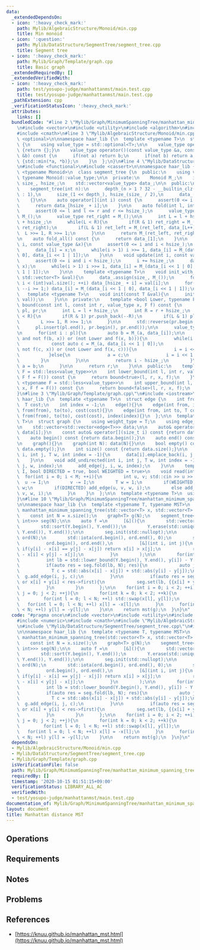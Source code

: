 ```yaml
---
data:
  _extendedDependsOn:
  - icon: ':heavy_check_mark:'
    path: Mylib/AlgebraicStructure/Monoid/min.cpp
    title: Min monoid
  - icon: ':question:'
    path: Mylib/DataStructure/SegmentTree/segment_tree.cpp
    title: Segment tree
  - icon: ':heavy_check_mark:'
    path: Mylib/Graph/Template/graph.cpp
    title: Basic graph
  _extendedRequiredBy: []
  _extendedVerifiedWith:
  - icon: ':heavy_check_mark:'
    path: test/yosupo-judge/manhattanmst/main.test.cpp
    title: test/yosupo-judge/manhattanmst/main.test.cpp
  _pathExtension: cpp
  _verificationStatusIcon: ':heavy_check_mark:'
  attributes:
    links: []
  bundledCode: "#line 2 \"Mylib/Graph/MinimumSpanningTree/manhattan_minimum_spanning_tree.cpp\"\
    \n#include <vector>\n#include <utility>\n#include <algorithm>\n#include <numeric>\n\
    #include <cmath>\n#line 3 \"Mylib/AlgebraicStructure/Monoid/min.cpp\"\n#include\
    \ <optional>\n\nnamespace haar_lib {\n  template <typename T>\n  struct min_monoid\
    \ {\n    using value_type = std::optional<T>;\n\n    value_type operator()() const\
    \ {return {};}\n    value_type operator()(const value_type &a, const value_type\
    \ &b) const {\n      if(not a) return b;\n      if(not b) return a;\n      return\
    \ {std::min(*a, *b)};\n    }\n  };\n}\n#line 4 \"Mylib/DataStructure/SegmentTree/segment_tree.cpp\"\
    \n#include <functional>\n#include <cassert>\n\nnamespace haar_lib {\n  template\
    \ <typename Monoid>\n  class segment_tree {\n  public:\n    using value_type =\
    \ typename Monoid::value_type;\n\n  private:\n    Monoid M_;\n    int depth_,\
    \ size_, hsize_;\n    std::vector<value_type> data_;\n\n  public:\n    segment_tree(){}\n\
    \    segment_tree(int n):\n      depth_(n > 1 ? 32 - __builtin_clz(n - 1) + 1\
    \ : 1),\n      size_(1 << depth_), hsize_(size_ / 2),\n      data_(size_, M_())\n\
    \    {}\n\n    auto operator[](int i) const {\n      assert(0 <= i and i < hsize_);\n\
    \      return data_[hsize_ + i];\n    }\n\n    auto fold(int l, int r) const {\n\
    \      assert(0 <= l and l <= r and r <= hsize_);\n      value_type ret_left =\
    \ M_();\n      value_type ret_right = M_();\n\n      int L = l + hsize_, R = r\
    \ + hsize_;\n      while(L < R){\n        if(R & 1) ret_right = M_(data_[--R],\
    \ ret_right);\n        if(L & 1) ret_left = M_(ret_left, data_[L++]);\n      \
    \  L >>= 1, R >>= 1;\n      }\n\n      return M_(ret_left, ret_right);\n    }\n\
    \n    auto fold_all() const {\n      return data_[1];\n    }\n\n    void set(int\
    \ i, const value_type &x){\n      assert(0 <= i and i < hsize_);\n      i += hsize_;\n\
    \      data_[i] = x;\n      while(i > 1) i >>= 1, data_[i] = M_(data_[i << 1 |\
    \ 0], data_[i << 1 | 1]);\n    }\n\n    void update(int i, const value_type &x){\n\
    \      assert(0 <= i and i < hsize_);\n      i += hsize_;\n      data_[i] = M_(data_[i],\
    \ x);\n      while(i > 1) i >>= 1, data_[i] = M_(data_[i << 1 | 0], data_[i <<\
    \ 1 | 1]);\n    }\n\n    template <typename T>\n    void init_with_vector(const\
    \ std::vector<T> &val){\n      data_.assign(size_, M_());\n      for(int i = 0;\
    \ i < (int)val.size(); ++i) data_[hsize_ + i] = val[i];\n      for(int i = hsize_;\
    \ --i >= 1;) data_[i] = M_(data_[i << 1 | 0], data_[i << 1 | 1]);\n    }\n\n \
    \   template <typename T>\n    void init(const T &val){\n      init_with_vector(std::vector<value_type>(hsize_,\
    \ val));\n    }\n\n  private:\n    template <bool Lower, typename F>\n    int\
    \ bound(const int l, const int r, value_type x, F f) const {\n      std::vector<int>\
    \ pl, pr;\n      int L = l + hsize_;\n      int R = r + hsize_;\n      while(L\
    \ < R){\n        if(R & 1) pr.push_back(--R);\n        if(L & 1) pl.push_back(L++);\n\
    \        L >>= 1, R >>= 1;\n      }\n\n      std::reverse(pr.begin(), pr.end());\n\
    \      pl.insert(pl.end(), pr.begin(), pr.end());\n\n      value_type a = M_();\n\
    \n      for(int i : pl){\n        auto b = M_(a, data_[i]);\n\n        if((Lower\
    \ and not f(b, x)) or (not Lower and f(x, b))){\n          while(i < hsize_){\n\
    \            const auto c = M_(a, data_[i << 1 | 0]);\n            if((Lower and\
    \ not f(c, x)) or (not Lower and f(x, c))){\n              i = i << 1 | 0;\n \
    \           }else{\n              a = c;\n              i = i << 1 | 1;\n    \
    \        }\n          }\n\n          return i - hsize_;\n        }\n\n       \
    \ a = b;\n      }\n\n      return r;\n    }\n\n  public:\n    template <typename\
    \ F = std::less<value_type>>\n    int lower_bound(int l, int r, value_type x,\
    \ F f = F()) const {\n      return bound<true>(l, r, x, f);\n    }\n\n    template\
    \ <typename F = std::less<value_type>>\n    int upper_bound(int l, int r, value_type\
    \ x, F f = F()) const {\n      return bound<false>(l, r, x, f);\n    }\n  };\n\
    }\n#line 3 \"Mylib/Graph/Template/graph.cpp\"\n#include <iostream>\n\nnamespace\
    \ haar_lib {\n  template <typename T>\n  struct edge {\n    int from, to;\n  \
    \  T cost;\n    int index = -1;\n    edge(){}\n    edge(int from, int to, T cost):\
    \ from(from), to(to), cost(cost){}\n    edge(int from, int to, T cost, int index):\
    \ from(from), to(to), cost(cost), index(index){}\n  };\n\n  template <typename\
    \ T>\n  struct graph {\n    using weight_type = T;\n    using edge_type = edge<T>;\n\
    \n    std::vector<std::vector<edge<T>>> data;\n\n    auto& operator[](size_t i){return\
    \ data[i];}\n    const auto& operator[](size_t i) const {return data[i];}\n\n\
    \    auto begin() const {return data.begin();}\n    auto end() const {return data.end();}\n\
    \n    graph(){}\n    graph(int N): data(N){}\n\n    bool empty() const {return\
    \ data.empty();}\n    int size() const {return data.size();}\n\n    void add_edge(int\
    \ i, int j, T w, int index = -1){\n      data[i].emplace_back(i, j, w, index);\n\
    \    }\n\n    void add_undirected(int i, int j, T w, int index = -1){\n      add_edge(i,\
    \ j, w, index);\n      add_edge(j, i, w, index);\n    }\n\n    template <size_t\
    \ I, bool DIRECTED = true, bool WEIGHTED = true>\n    void read(int M){\n    \
    \  for(int i = 0; i < M; ++i){\n        int u, v; std::cin >> u >> v;\n      \
    \  u -= I;\n        v -= I;\n        T w = 1;\n        if(WEIGHTED) std::cin >>\
    \ w;\n        if(DIRECTED) add_edge(u, v, w, i);\n        else add_undirected(u,\
    \ v, w, i);\n      }\n    }\n  };\n\n  template <typename T>\n  using tree = graph<T>;\n\
    }\n#line 10 \"Mylib/Graph/MinimumSpanningTree/manhattan_minimum_spanning_tree.cpp\"\
    \n\nnamespace haar_lib {\n  template <typename T, typename MST>\n  std::vector<edge<T>>\
    \ manhattan_minimum_spanning_tree(std::vector<T> x, std::vector<T> y, MST mst){\n\
    \    const int N = x.size();\n    graph<T> g(N);\n    segment_tree<min_monoid<std::pair<T,\
    \ int>>> seg(N);\n\n    auto f =\n      [&](){\n        std::vector<T> Y(y);\n\
    \        std::sort(Y.begin(), Y.end());\n        Y.erase(std::unique(Y.begin(),\
    \ Y.end()), Y.end());\n\n        seg.init(std::nullopt);\n\n        std::vector<int>\
    \ ord(N);\n        std::iota(ord.begin(), ord.end(), 0);\n        std::sort(\n\
    \          ord.begin(), ord.end(),\n          [&](int i, int j){\n           \
    \ if(y[i] - x[i] == y[j] - x[j]) return x[i] > x[j];\n            return y[i]\
    \ - x[i] < y[j] - x[j];\n          }\n        );\n\n        for(int i : ord){\n\
    \          int lb = std::lower_bound(Y.begin(), Y.end(), y[i]) - Y.begin();\n\n\
    \          if(auto res = seg.fold(lb, N); res){\n            auto j = res->second;\n\
    \            T c = std::abs(x[i] - x[j]) + std::abs(y[i] - y[j]);\n          \
    \  g.add_edge(i, j, c);\n          }\n\n          if(auto res = seg[lb]; not res\
    \ or x[i] + y[i] < res->first){\n            seg.set(lb, {{x[i] + y[i], i}});\n\
    \          }\n        }\n      };\n\n    for(int i = 0; i < 2; ++i){\n      for(int\
    \ j = 0; j < 2; ++j){\n        for(int k = 0; k < 2; ++k){\n          f();\n \
    \         for(int l = 0; l < N; ++l) std::swap(x[l], y[l]);\n        }\n     \
    \   for(int l = 0; l < N; ++l) x[l] = -x[l];\n      }\n      for(int l = 0; l\
    \ < N; ++l) y[l] = -y[l];\n    }\n\n    return mst(g);\n  }\n}\n"
  code: "#pragma once\n#include <vector>\n#include <utility>\n#include <algorithm>\n\
    #include <numeric>\n#include <cmath>\n#include \"Mylib/AlgebraicStructure/Monoid/min.cpp\"\
    \n#include \"Mylib/DataStructure/SegmentTree/segment_tree.cpp\"\n#include \"Mylib/Graph/Template/graph.cpp\"\
    \n\nnamespace haar_lib {\n  template <typename T, typename MST>\n  std::vector<edge<T>>\
    \ manhattan_minimum_spanning_tree(std::vector<T> x, std::vector<T> y, MST mst){\n\
    \    const int N = x.size();\n    graph<T> g(N);\n    segment_tree<min_monoid<std::pair<T,\
    \ int>>> seg(N);\n\n    auto f =\n      [&](){\n        std::vector<T> Y(y);\n\
    \        std::sort(Y.begin(), Y.end());\n        Y.erase(std::unique(Y.begin(),\
    \ Y.end()), Y.end());\n\n        seg.init(std::nullopt);\n\n        std::vector<int>\
    \ ord(N);\n        std::iota(ord.begin(), ord.end(), 0);\n        std::sort(\n\
    \          ord.begin(), ord.end(),\n          [&](int i, int j){\n           \
    \ if(y[i] - x[i] == y[j] - x[j]) return x[i] > x[j];\n            return y[i]\
    \ - x[i] < y[j] - x[j];\n          }\n        );\n\n        for(int i : ord){\n\
    \          int lb = std::lower_bound(Y.begin(), Y.end(), y[i]) - Y.begin();\n\n\
    \          if(auto res = seg.fold(lb, N); res){\n            auto j = res->second;\n\
    \            T c = std::abs(x[i] - x[j]) + std::abs(y[i] - y[j]);\n          \
    \  g.add_edge(i, j, c);\n          }\n\n          if(auto res = seg[lb]; not res\
    \ or x[i] + y[i] < res->first){\n            seg.set(lb, {{x[i] + y[i], i}});\n\
    \          }\n        }\n      };\n\n    for(int i = 0; i < 2; ++i){\n      for(int\
    \ j = 0; j < 2; ++j){\n        for(int k = 0; k < 2; ++k){\n          f();\n \
    \         for(int l = 0; l < N; ++l) std::swap(x[l], y[l]);\n        }\n     \
    \   for(int l = 0; l < N; ++l) x[l] = -x[l];\n      }\n      for(int l = 0; l\
    \ < N; ++l) y[l] = -y[l];\n    }\n\n    return mst(g);\n  }\n}\n"
  dependsOn:
  - Mylib/AlgebraicStructure/Monoid/min.cpp
  - Mylib/DataStructure/SegmentTree/segment_tree.cpp
  - Mylib/Graph/Template/graph.cpp
  isVerificationFile: false
  path: Mylib/Graph/MinimumSpanningTree/manhattan_minimum_spanning_tree.cpp
  requiredBy: []
  timestamp: '2020-10-15 01:51:15+09:00'
  verificationStatus: LIBRARY_ALL_AC
  verifiedWith:
  - test/yosupo-judge/manhattanmst/main.test.cpp
documentation_of: Mylib/Graph/MinimumSpanningTree/manhattan_minimum_spanning_tree.cpp
layout: document
title: Manhattan distance MST
---
```


## Operations

## Requirements

## Notes

## Problems

## References

- [https://knuu.github.io/manhattan_mst.html](https://knuu.github.io/manhattan_mst.html)
